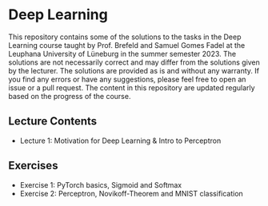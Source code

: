 # Deep Learning
This repository contains some of the solutions to the tasks in the Deep Learning course taught by Prof. Brefeld and
Samuel Gomes Fadel at the Leuphana University of Lüneburg in the summer semester 2023. The solutions are not necessarily
correct and may differ from the solutions given by the lecturer. The solutions are provided as is and without any 
warranty. If you find any errors or have any suggestions, please feel free to open an issue or a pull request. The
content in this repository are updated regularly based on the progress of the course.

## Lecture Contents
- Lecture 1: Motivation for Deep Learning & Intro to Perceptron

## Exercises
- Exercise 1: PyTorch basics, Sigmoid and Softmax
- Exercise 2: Perceptron, Novikoff-Theorem and MNIST classification